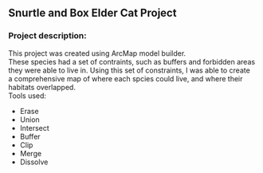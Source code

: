 ## Snurtle and Box Elder Cat Project<br>

### **Project description:** <br>
This project was created using ArcMap model builder.<br>
These species had a set of contraints, such as buffers and forbidden areas <br>
they were able to live in. Using this set of constraints, I was able to create <br>
a comprehensive map of where each spcies could live, and where their <br>
habitats overlapped. <br>
Tools used:
- Erase
- Union
- Intersect
- Buffer
- Clip
- Merge
- Dissolve
